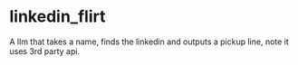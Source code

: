 # linkedin_flirt
A llm that takes a name, finds the linkedin and outputs a pickup line, note it uses 3rd party api.
